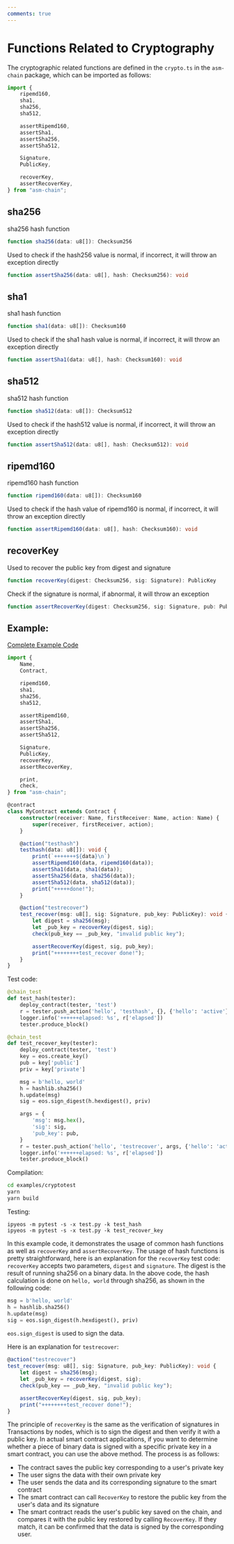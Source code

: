 ```yaml
---
comments: true
---
```


# Functions Related to Cryptography

The cryptographic related functions are defined in the `crypto.ts` in the `asm-chain` package, which can be imported as follows:

```ts
import {
    ripemd160,
    sha1,
    sha256,
    sha512,

    assertRipemd160,
    assertSha1,
    assertSha256,
    assertSha512,

    Signature,
    PublicKey,

    recoverKey,
    assertRecoverKey,
} from "asm-chain";
```

## sha256

sha256 hash function

```ts
function sha256(data: u8[]): Checksum256
```

Used to check if the hash256 value is normal, if incorrect, it will throw an exception directly

```ts
function assertSha256(data: u8[], hash: Checksum256): void
```

## sha1

sha1 hash function

```ts
function sha1(data: u8[]): Checksum160
```

Used to check if the sha1 hash value is normal, if incorrect, it will throw an exception directly

```ts
function assertSha1(data: u8[], hash: Checksum160): void
```


## sha512

sha512 hash function

```ts
function sha512(data: u8[]): Checksum512
```

Used to check if the hash512 value is normal, if incorrect, it will throw an exception directly

```ts
function assertSha512(data: u8[], hash: Checksum512): void
```

## ripemd160

ripemd160 hash function

```ts
function ripemd160(data: u8[]): Checksum160
```

Used to check if the hash value of ripemd160 is normal, if incorrect, it will throw an exception directly

```ts
function assertRipemd160(data: u8[], hash: Checksum160): void
```

## recoverKey

Used to recover the public key from digest and signature

```ts
function recoverKey(digest: Checksum256, sig: Signature): PublicKey
```

Check if the signature is normal, if abnormal, it will throw an exception

```ts
function assertRecoverKey(digest: Checksum256, sig: Signature, pub: PublicKey): void
```

## Example:

[Complete Example Code](https://github.com/learnforpractice/ascdk-book/tree/master/examples/cryptotest)

```ts
import {
    Name,
    Contract,

    ripemd160,
    sha1,
    sha256,
    sha512,

    assertRipemd160,
    assertSha1,
    assertSha256,
    assertSha512,

    Signature,
    PublicKey,
    recoverKey,
    assertRecoverKey,

    print,
    check,
} from "asm-chain";

@contract
class MyContract extends Contract {
    constructor(receiver: Name, firstReceiver: Name, action: Name) {
        super(receiver, firstReceiver, action);
    }

    @action("testhash")
    testhash(data: u8[]): void {
        print(`+++++++${data}\n`)
        assertRipemd160(data, ripemd160(data));
        assertSha1(data, sha1(data));
        assertSha256(data, sha256(data));
        assertSha512(data, sha512(data));
        print("+++++done!");
    }

    @action("testrecover")
    test_recover(msg: u8[], sig: Signature, pub_key: PublicKey): void {
        let digest = sha256(msg);
        let _pub_key = recoverKey(digest, sig);
        check(pub_key == _pub_key, "invalid public key");

        assertRecoverKey(digest, sig, pub_key);
        print("++++++++test_recover done!");
    }
}
```

Test code:

```python
@chain_test
def test_hash(tester):
    deploy_contract(tester, 'test')
    r = tester.push_action('hello', 'testhash', {}, {'hello': 'active'})
    logger.info('++++++elapsed: %s', r['elapsed'])
    tester.produce_block()

@chain_test
def test_recover_key(tester):
    deploy_contract(tester, 'test')
    key = eos.create_key()
    pub = key['public']
    priv = key['private']

    msg = b'hello, world'
    h = hashlib.sha256()
    h.update(msg)
    sig = eos.sign_digest(h.hexdigest(), priv)

    args = {
        'msg': msg.hex(),
        'sig': sig,
        'pub_key': pub,
    }
    r = tester.push_action('hello', 'testrecover', args, {'hello': 'active'})
    logger.info('++++++elapsed: %s', r['elapsed'])
    tester.produce_block()
```

Compilation:

```bash
cd examples/cryptotest
yarn
yarn build
```

Testing:

```
ipyeos -m pytest -s -x test.py -k test_hash
ipyeos -m pytest -s -x test.py -k test_recover_key
```

In this example code, it demonstrates the usage of common hash functions as well as `recoverKey` and `assertRecoverKey`. The usage of hash functions is pretty straightforward, here is an explanation for the `recoverKey` test code: `recoverKey` accepts two parameters, `digest` and `signature`. The digest is the result of running sha256 on a binary data. In the above code, the hash calculation is done on `hello, world` through sha256, as shown in the following code:

```python
msg = b'hello, world'
h = hashlib.sha256()
h.update(msg)
sig = eos.sign_digest(h.hexdigest(), priv)
```

`eos.sign_digest` is used to sign the data.

Here is an explanation for `testrecover`:

```ts
@action("testrecover")
test_recover(msg: u8[], sig: Signature, pub_key: PublicKey): void {
    let digest = sha256(msg);
    let _pub_key = recoverKey(digest, sig);
    check(pub_key == _pub_key, "invalid public key");

    assertRecoverKey(digest, sig, pub_key);
    print("++++++++test_recover done!");
}
```

The principle of `recoverKey` is the same as the verification of signatures in Transactions by nodes, which is to sign the digest and then verify it with a public key. In actual smart contract applications, if you want to determine whether a piece of binary data is signed with a specific private key in a smart contract, you can use the above method. The process is as follows:

- The contract saves the public key corresponding to a user's private key
- The user signs the data with their own private key
- The user sends the data and its corresponding signature to the smart contract
- The smart contract can call `RecoverKey` to restore the public key from the user's data and its signature
- The smart contract reads the user's public key saved on the chain, and compares it with the public key restored by calling `RecoverKey`. If they match, it can be confirmed that the data is signed by the corresponding user.